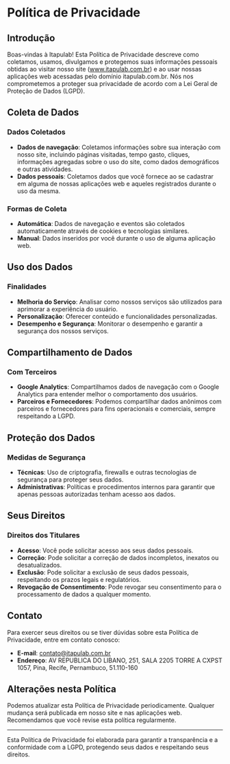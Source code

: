 # Política de Privacidade

## Introdução

Boas-vindas à Itapulab! Esta Política de Privacidade descreve como coletamos, usamos, divulgamos e protegemos suas informações pessoais obtidas ao visitar nosso site (www.itapulab.com.br) e ao usar nossas aplicações web acessadas pelo domínio itapulab.com.br. Nós nos comprometemos a proteger sua privacidade de acordo com a Lei Geral de Proteção de Dados (LGPD).

## Coleta de Dados

### Dados Coletados

- **Dados de navegação**: Coletamos informações sobre sua interação com nosso site, incluindo páginas visitadas, tempo gasto, cliques, informações agregadas sobre o uso do site, como dados demográficos e outras atividades.
- **Dados pessoais**: Coletamos dados que você fornece ao se cadastrar em alguma de nossas aplicações web e aqueles registrados durante o uso da mesma.

### Formas de Coleta

- **Automática**: Dados de navegação e eventos são coletados automaticamente através de cookies e tecnologias similares.
- **Manual**: Dados inseridos por você durante o uso de alguma aplicação web.

## Uso dos Dados

### Finalidades

- **Melhoria do Serviço**: Analisar como nossos serviços são utilizados para aprimorar a experiência do usuário.
- **Personalização**: Oferecer conteúdo e funcionalidades personalizadas.
- **Desempenho e Segurança**: Monitorar o desempenho e garantir a segurança dos nossos serviços.

## Compartilhamento de Dados

### Com Terceiros

- **Google Analytics**: Compartilhamos dados de navegação com o Google Analytics para entender melhor o comportamento dos usuários.
- **Parceiros e Fornecedores**: Podemos compartilhar dados anônimos com parceiros e fornecedores para fins operacionais e comerciais, sempre respeitando a LGPD.

## Proteção dos Dados

### Medidas de Segurança

- **Técnicas**: Uso de criptografia, firewalls e outras tecnologias de segurança para proteger seus dados.
- **Administrativas**: Políticas e procedimentos internos para garantir que apenas pessoas autorizadas tenham acesso aos dados.

## Seus Direitos

### Direitos dos Titulares

- **Acesso**: Você pode solicitar acesso aos seus dados pessoais.
- **Correção**: Pode solicitar a correção de dados incompletos, inexatos ou desatualizados.
- **Exclusão**: Pode solicitar a exclusão de seus dados pessoais, respeitando os prazos legais e regulatórios.
- **Revogação de Consentimento**: Pode revogar seu consentimento para o processamento de dados a qualquer momento.

## Contato

Para exercer seus direitos ou se tiver dúvidas sobre esta Política de Privacidade, entre em contato conosco:

- **E-mail**: contato@itapulab.com.br
- **Endereço**: AV REPUBLICA DO LIBANO, 251, SALA 2205 TORRE A CXPST 1057, Pina, Recife, Pernambuco, 51.110-160

## Alterações nesta Política

Podemos atualizar esta Política de Privacidade periodicamente. Qualquer mudança será publicada em nosso site e nas aplicações web. Recomendamos que você revise esta política regularmente.

---

Esta Política de Privacidade foi elaborada para garantir a transparência e a conformidade com a LGPD, protegendo seus dados e respeitando seus direitos.
